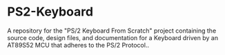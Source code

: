 # PS2-Keyboard
A repository for the "PS/2 Keyboard From Scratch" project containing the source code, design files, and documentation for a Keyboard driven by an AT89S52 MCU that adheres to the PS/2 Protocol..

